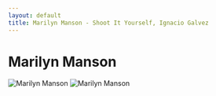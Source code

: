 ```yaml
---
layout: default
title: Marilyn Manson - Shoot It Yourself, Ignacio Galvez
---
```


# Marilyn Manson

![Marilyn Manson](http://assets.farmhouse.co/publishing/1-shoot-it-yourself/images/marilyn-manson-1.jpg)
![Marilyn Manson](http://assets.farmhouse.co/publishing/1-shoot-it-yourself/images/marilyn-manson-2.jpg)
